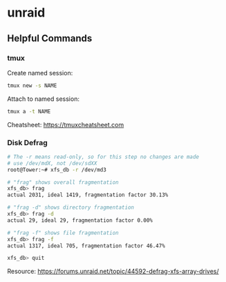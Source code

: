 # unraid

## Helpful Commands

### tmux

Create named session:

```sh
tmux new -s NAME
```

Attach to named session:

```sh
tmux a -t NAME
```

Cheatsheet: https://tmuxcheatsheet.com


### Disk Defrag

```sh
# The -r means read-only, so for this step no changes are made
# use /dev/mdX, not /dev/sdXX
root@Tower:~# xfs_db -r /dev/md3

# "frag" shows overall fragmentation
xfs_db> frag
actual 2031, ideal 1419, fragmentation factor 30.13%

# "frag -d" shows directory fragmentation
xfs_db> frag -d
actual 29, ideal 29, fragmentation factor 0.00%

# "frag -f" shows file fragmentation
xfs_db> frag -f
actual 1317, ideal 705, fragmentation factor 46.47%

xfs_db> quit
```

Resource: https://forums.unraid.net/topic/44592-defrag-xfs-array-drives/
